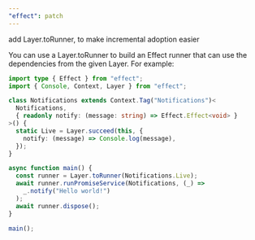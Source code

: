 ```yaml
---
"effect": patch
---
```


add Layer.toRunner, to make incremental adoption easier

You can use a Layer.toRunner to build an Effect runner that can use the
dependencies from the given Layer. For example:

```ts
import type { Effect } from "effect";
import { Console, Context, Layer } from "effect";

class Notifications extends Context.Tag("Notifications")<
  Notifications,
  { readonly notify: (message: string) => Effect.Effect<void> }
>() {
  static Live = Layer.succeed(this, {
    notify: (message) => Console.log(message),
  });
}

async function main() {
  const runner = Layer.toRunner(Notifications.Live);
  await runner.runPromiseService(Notifications, (_) =>
    _.notify("Hello world!")
  );
  await runner.dispose();
}

main();
```
